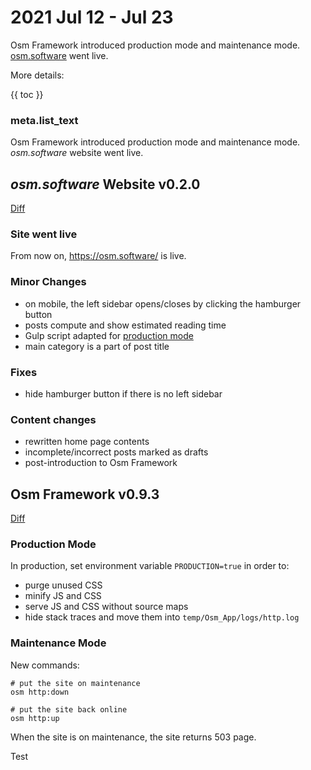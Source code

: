 # 2021 Jul 12 - Jul 23

Osm Framework introduced production mode and maintenance mode. [osm.software](https://osm.software/) went live.

More details:

{{ toc }}

### meta.list_text

Osm Framework introduced production mode and maintenance mode. *osm.software* website went live.

## *osm.software* Website v0.2.0

[Diff](https://github.com/osmphp/osmsoftware-website/compare/v0.1.2...v0.2.0)

### Site went live

From now on, <https://osm.software/> is live.

### Minor Changes

* on mobile, the left sidebar opens/closes by clicking the hamburger button
* posts compute and show estimated reading time
* Gulp script adapted for [production mode](#production-mode) 
* main category is a part of post title 

### Fixes

* hide hamburger button if there is no left sidebar    

### Content changes

* rewritten home page contents
* incomplete/incorrect posts marked as drafts
* post-introduction to Osm Framework

## Osm Framework v0.9.3

[Diff](https://github.com/osmphp/framework/compare/v0.9.0...v0.9.3)

### Production Mode

In production, set environment variable `PRODUCTION=true` in order to:

* purge unused CSS
* minify JS and CSS
* serve JS and CSS without source maps
* hide stack traces and move them into `temp/Osm_App/logs/http.log`

### Maintenance Mode

New commands:

    # put the site on maintenance
    osm http:down
    
    # put the site back online
    osm http:up
    
When the site is on maintenance, the site returns 503 page.

Test